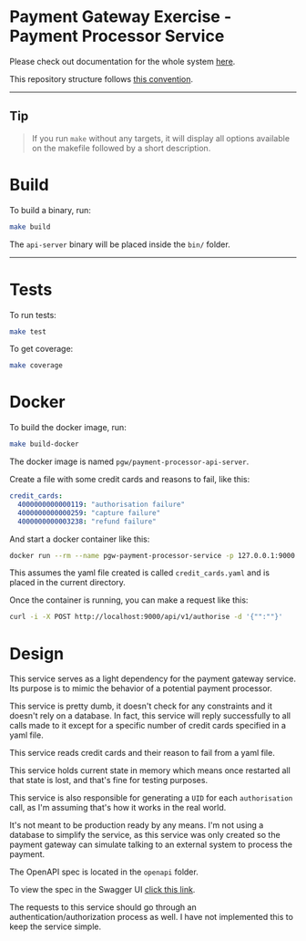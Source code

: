 # Payment Gateway Exercise - Payment Processor Service

Please check out documentation for the whole system [here](https://github.com/gustavooferreira/pgw-docs).

This repository structure follows [this convention](https://github.com/golang-standards/project-layout).

---

## Tip

> If you run `make` without any targets, it will display all options available on the makefile followed by a short description.

# Build

To build a binary, run:

```bash
make build
```

The `api-server` binary will be placed inside the `bin/` folder.

---

# Tests

To run tests:

```bash
make test
```

To get coverage:

```bash
make coverage
```

# Docker

To build the docker image, run:

```bash
make build-docker
```

The docker image is named `pgw/payment-processor-api-server`.

Create a file with some credit cards and reasons to fail, like this:

```yaml
credit_cards:
  4000000000000119: "authorisation failure"
  4000000000000259: "capture failure"
  4000000000003238: "refund failure"
```

And start a docker container like this:

```bash
docker run --rm --name pgw-payment-processor-service -p 127.0.0.1:9000:8080/tcp -v "$(pwd)"/credit_cards.yaml:/credit_cards.yaml:ro -e PGW_PAYMENT_PROCESSOR_APP_OPTIONS_CREDITCARDS_FILENAME=/credit_cards.yaml pgw/payment-processor-api-server
```

This assumes the yaml file created is called `credit_cards.yaml` and is placed in the current directory.

Once the container is running, you can make a request like this:

```bash
curl -i -X POST http://localhost:9000/api/v1/authorise -d '{"":""}'
```

# Design

This service serves as a light dependency for the payment gateway service. Its purpose is to mimic the behavior of a potential payment processor.

This service is pretty dumb, it doesn't check for any constraints and it doesn't rely on a database. In fact, this service will reply successfully to all calls made to it except for a specific number of credit cards specified in a yaml file.

This service reads credit cards and their reason to fail from a yaml file.

This service holds current state in memory which means once restarted all that state is lost, and that's fine for testing purposes.

This service is also responsible for generating a `UID` for each `authorisation` call, as I'm assuming that's how it works in the real world.

It's not meant to be production ready by any means. I'm not using a database to simplify the service, as this service was only created so the payment gateway can simulate talking to an external system to process the payment.

The OpenAPI spec is located in the `openapi` folder.

To view the spec in the Swagger UI [click this link](https://petstore.swagger.io/?url=https://raw.githubusercontent.com/gustavooferreira/pgw-payment-processor-service/master/openapi/spec.yaml).

The requests to this service should go through an authentication/authorization process as well. I have not implemented this to keep the service simple.
